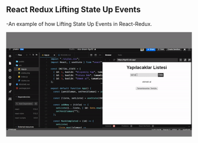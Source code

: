 ## React Redux Lifting State Up Events

-An example of how Lifting State Up Events in React-Redux.

![gif](https://raw.githubusercontent.com/yhekim/TODO_LIST/main/todo_list_2.gif)
